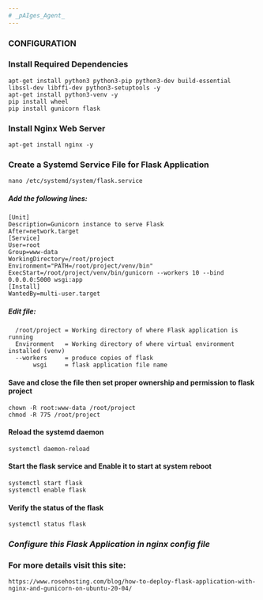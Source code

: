 ```yaml
---
# _pAIges_Agent_
---
```

### CONFIGURATION

### Install Required Dependencies

    apt-get install python3 python3-pip python3-dev build-essential libssl-dev libffi-dev python3-setuptools -y
    apt-get install python3-venv -y
    pip install wheel
    pip install gunicorn flask

### Install Nginx Web Server

    apt-get install nginx -y
 
### Create a Systemd Service File for Flask Application

    nano /etc/systemd/system/flask.service
  
   ##### Add the following lines:
    
    [Unit]
    Description=Gunicorn instance to serve Flask
    After=network.target
    [Service]
    User=root
    Group=www-data
    WorkingDirectory=/root/project                    
    Environment="PATH=/root/project/venv/bin"         
    ExecStart=/root/project/venv/bin/gunicorn --workers 10 --bind 0.0.0.0:5000 wsgi:app      
    [Install]
    WantedBy=multi-user.target
    
   ##### Edit file:
    
      /root/project = Working directory of where Flask application is running
      Environment   = Working directory of where virtual environment installed (venv)
      --workers     = produce copies of flask 
           wsgi     = flask application file name 
           
   #### Save and close the file then set proper ownership and permission to flask project 
   
    chown -R root:www-data /root/project
    chmod -R 775 /root/project
    
   #### Reload the systemd daemon    
   
    systemctl daemon-reload
    
   #### Start the flask service and Enable it to start at system reboot
   
    systemctl start flask
    systemctl enable flask
    
   #### Verify the status of the flask
    
    systemctl status flask
    
  ### _Configure this Flask Application in nginx config file_
  
  ### For more details visit this site:
  
    
    https://www.rosehosting.com/blog/how-to-deploy-flask-application-with-nginx-and-gunicorn-on-ubuntu-20-04/
           

  
	
	
